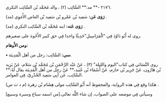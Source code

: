 ٢١٧٦ -** مد:** السَّائِب (٢) ، والد مُحَمَّد بْن السَّائِب النكري.

**رَوَى عَن:** سَعِيد بْن عَمْرو بْن سَعِيد بْن العاص الأُمَوِي (مد) .

**رَوَى عَنه:** ابنه مُحَمَّد بْن السَّائِب النكري (مد) .

روى له أَبُو دَاوُدَ فِي "الْمَرَاسِيلِ"حَدِيثًا واحدا فِي حق كبير الأَخُوة على صغيرهم.

**ومن الأَوهام:**

**• سي:** السَّائِب: رجل من أهل الْمَدِينَة.

روى النَّسَائي فِي كتاب"اليوم والليلة" (٣) ، عَنْ عَبْد الرَّحْمَنِ بْن مُحَمَّد بْن سَلام، عَنْ يَزِيد بْن هَارُون، عَنْ جَرِير بْن حازم، عَنْ أَسْمَاء بْن عُبَيد،** عَنْ رجل من أهل الْمَدِينَة يقال لَهُ:** السَّائِب، عَن أَبِي سَعِيد الخُدْرِيّ، فِي العوامر.

هكذا وقع فِي هذه الرواية، والمحفوظ أنه أَبُو السَّائِب مولى هِشَام بْن زهرة (م د ت س) .

وسيأتي فِي موضعه على الصواب، إن شاء اللَّه تعالى.[من اسمه سباع وسبرة وسبيع]